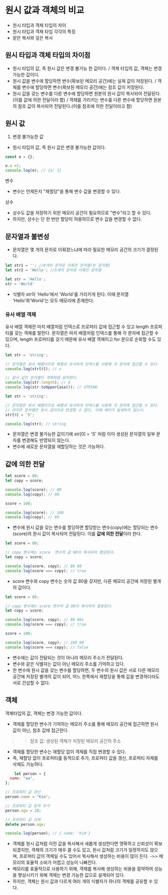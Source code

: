 # 원시 값과 객체의 비교

- 원시 타입과 객체 타입의 차이
- 원시 타입과 객체 타입 각각의 특징
- 얕은 복사와 깊은 복사 

## 원시 타입과 객체 타입의 차이점
- 원시 타입의 값, 즉 원시 값은 변경 불가능 한 값이다. / 객체 타입의 값, 객체는 변경 가능한 값이다. 
- 원시 값을 변수에 할당하면 변수(확보된 메모리 공간)에는 실제 값이 저장된다. / 객체를 변수에 할당하면 변수(확보된 메모리 공간)에는 참조 값이 저장된다. 
- 원시 값을 갖는 변수를 다른 변수에 할당하면 원본의 원시 값이 복사되어 전달된다.(이를 값에 의한 전달이라 함) / 객체를 가리키는 변수를 다른 변수에 할당하면 원본의 참조 값이 복사되어 전달된다.(이를 참조에 의한 전달이라고 함) 

## 원시 값
1. 변경 불가능한 값
- 원시 타입의 값, 즉 원시 값은 변경 불가능한 값이다.

``` javascript
const o = {};

o.a =1;
console.log(o); // {a: 1}
```

변수
+ 변수는 언제든지 "재할당"을 통해 변수 값을 변경할 수 있다.

상수
+ 상수도 값을 저장하기 위한 메모리 공간이 필요하므로 "변수"라고 할 수 있다.
+ 하지만, 상수는 단 한 번만 할당이 허용하므로 변수 값을 변경할 수 없다.

## 문자열과 불변성
- 문자열은 몇 개의 문자로 이뤄졌느냐에 따라 필요한 메모리 공간의 크기가 결정된다. 

``` javascript
let str1 = ''; //0개의 문자로 이뤄진 문자열(빈 문자열)
let str2 = 'Hello'; //5개의 문자로 이뤄진 문자열
```

``` javascript
let str = 'Hello';
str = 'World'
```

- 식별자 str이 'Hello'에서 'World'를 가리키게 된다. 이때 문자열 'Hello'와'World'는 모두 메모리에 존재한다. 

### 유사 배열 객체 
유사 배열 객체란 마치 배열처럼 인덱스로 프로퍼티 값에 접근할 수 있고 length 프로퍼티를 갖는 객체를 말한다. 문자열은 마치 배열처럼 인덱스를 통해 각 문자에 접근할 수 있으며, length 프로퍼티를 갖기 때문에 유사 배열 객체이고 for 문으로 순회할 수도 있다. 

``` javascript
let str = 'string';

// 문자열은 유사 배열이므로 배열과 유사하게 인덱스를 사용해 각 문자에 접근할 수 있다.
console.log(str[0]); // s

// 원시 값인 문자열이 객체처럼 동작한다. 
console.log(str.length); // 6
console.log(str.toUpperCase()); // STRING
```

``` javascript
let str = 'string';

// 문자열은 유사 배열이므로 배열과 유사하게 인덱스를 사용해 각 문자에 접근할 수 있다. 
// 하지만 문자열은 원시 값이므로 변경할 수 없다. 이때 에러가 발생하지 않는다.
str[0] = 'S';

console.log(str); // string
```

- 문자열은 변경 불가능한 값이기에 str[0] = 'S' 처럼 이미 생성된 문자열의 일부 문자를 변경해도 반영되지 않는다. 
- 변수에 새로운 문자열을 재할당하는 것은 가능하다. 

## 값에 의한 전달

``` javascript
let score = 80;
let copy = score;

console.log(score); // 80
console.log(copy); // 80

score = 100;

console.log(score); // 100
console.log(copy); // 80
```

- 변수에 원시 값을 갖는 변수를 할당하면 할당받는 변수(copy)에는 할당되는 변수(score)의 원시 값이 복사되어 전달된다. 이를 **값에 의한 전달**이라 한다.

``` javascript
let score = 80;

// copy 변수에는 score  변수의 값 80이 복사되어 할당된다.
let copy = score;

console.log(score, copy); // 80 80
console.log(score === copy); // true
```

- score 변수와 copy 변수는 숫자 값 80을 갖지만, 다른 메모리 공간에 저장된 별개의 값이다. 

``` javascript
let score = 80;

// copy 변수에는 score 변수의 값 80이 복사되어 할당된다.
let copy = score;

console.log(score, copy); // 80 80x
console.log(score === copy); // true

score = 100;

console.log(score, copy); // 100 80
console.log(score === copy); // false
```

- 변수에는 값이 전달되는 것이 아니라 메모리 주소가 전달된다. 
- 변수와 같은 식별자는 값이 아닌 메모리 주소를 기억하고 있다.
- 한 변수에 원시 값을 갖는 변수를 할당하면, 두 변수의 원시 값은 서로 다른 메모리 공간에 저장된 별개의 값이 되어, 어느 한쪽에서 재할당을 통해 값을 변경하더라도 서로 간섭할 수 없다.

## 객체
객체타입의 값, 객체는 변경 가능한 값이다.

- 객체를 할당한 변수가 기억하는 메모리 주소를 통해 메모리 공간에 접근하면 원시 값이 아닌, 참조 값에 접근한다.
>> 참조 값: 생성된 객체가 저장된 메모리 공간의 주소
- 객체를 할당한 변수는 재할당 없이 객체를 직접 변경할 수 있다.
- 즉, 재할당 없이 프로퍼티를 동적으로 추가, 프로퍼티 값을 갱신, 프로퍼티 자체를 삭제도 가능하다.

``` javascript 
    let person = {
  name: "aa",
};

// 프로퍼티 값 갱신
person.name = "Kim";

// 프로퍼티 값 동적 추가
person.age = 28;

// 프로퍼티 값 삭제 
delete person.age;

console.log(person); // { name: 'Kim'}
```

- 객체를 원시 값처럼 이전 값을 복사해서 새롭게 생성한다면 명확하고 신뢰성이 확보되겠지만, 객체의 크기가 매우 클 수도 있고, 원시 값처럼 크기가 일정하지도 않으며, 프로퍼티 값이 객체일 수도 있어서 복사해서 생성하는 비용이 많이 든다. ->> 메모리의 효율적 소비가 어렵고 성능이 나빠진다.
- 메모리를 효율적으로 사용하기 위해, 객체를 복사해 생성하는 비용을 절약하여 성능을 향상시키기 위해 객체는 변경 가능한 값으로 설계되어 있다. 
- 하지만, 객체는 원시 값과 다르게 여러 개의 식별자가 하나의 객체를 공유할 수 있다. 
